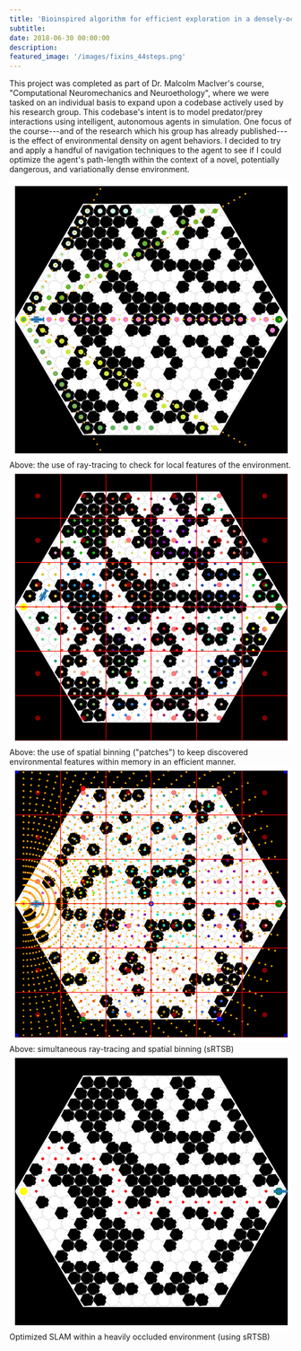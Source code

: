 ```yaml
---
title: 'Bioinspired algorithm for efficient exploration in a densely-occluded environment'
subtitle:
date: 2018-06-30 00:00:00
description:
featured_image: '/images/fixins_44steps.png'
---
```


This project was completed as part of Dr. Malcolm MacIver's course, "Computational Neuromechanics and Neuroethology", where we were tasked on an individual basis to expand upon a codebase actively used by his research group. This codebase's intent is to model predator/prey interactions using intelligent, autonomous agents in simulation. One focus of the course---and of the research which his group has already published---is the effect of environmental density on agent behaviors. I decided to try and apply a handful of navigation techniques to the agent to see if I could optimize the agent's path-length within the context of a novel, potentially dangerous, and variationally dense environment.

<div class="gallery" data-columns="2">
    <img src="../images/example_of_ray_tracing_5rays.png">
    Above: the use of ray-tracing to check for local features of the environment.
    <img src="../images/patches.png">
    Above: the use of spatial binning ("patches") to keep discovered environmental features within memory in an efficient manner.
    <img src="../images/update2.png">
    Above: simultaneous ray-tracing and spatial binning (sRTSB)
    <img src="../images/fixins_44steps.png">
    Optimized SLAM within a heavily occluded environment (using sRTSB)
</div>
